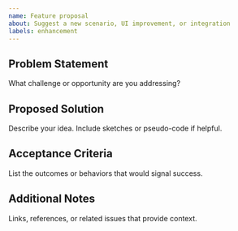 ```yaml
---
name: Feature proposal
about: Suggest a new scenario, UI improvement, or integration
labels: enhancement
---
```


## Problem Statement
What challenge or opportunity are you addressing?

## Proposed Solution
Describe your idea. Include sketches or pseudo-code if helpful.

## Acceptance Criteria
List the outcomes or behaviors that would signal success.

## Additional Notes
Links, references, or related issues that provide context.
